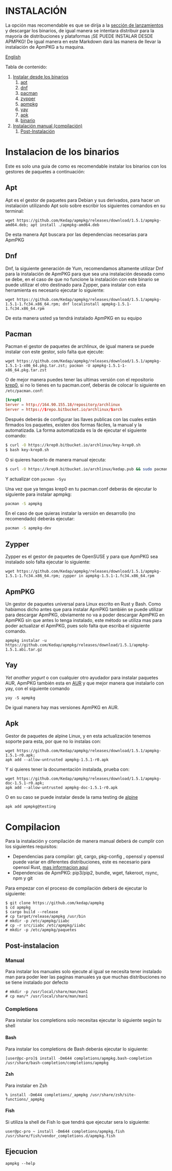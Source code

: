 # INSTALACIÓN

La opción mas recomendable es que se dirija a la [sección de
lanzamientos](https://github.com/Kedap/apmpkg/releases/) y descargar los
binarios, de igual manera se intentara distribuir para la mayoría de
distribuciones y plataformas ¡SE PUEDE INSTALAR DESDE APMPKG! De igual manera
en este Markdown dará las manera de llevar la instalación de ApmPKG a tu
maquina.

[English](./instalacion_en.md)

Tabla de contenido:
1. [Instalar desde los binarios](#instalacion-de-los-binarios)
	1. [apt](#apt)
	2. [dnf](#dnf)
	3. [pacman](#pacman)
	4. [zypper](#zypper)
	5. [apmpkg](#apmpkg)
	6. [yay](#yay)
	7. [apk](#apk)
	8. [binario](#binario)
2. [Instalación manual (compilación)](#compilacion)
	1. [Post-Instalación](#post-instalacion)

# Instalacion de los binarios
Este es solo una guia de como es recomendable instalar los binarios con los
gestores de paquetes a continuación:

## Apt
Apt es el gestor de paquetes para Debian y sus derivados, para hacer un
instalación utilizando Apt solo sobre escribir los siguientes comandos en su
terminal:

`wget https://github.com/Kedap/apmpkg/releases/download/1.5.1/apmpkg-amd64.deb;
apt install ./apmpkg-amd64.deb`

De esta manera Apt buscara por las dependencias necesarias para ApmPKG

## Dnf
Dnf, la siguiente generación de Yum, recomendamos altamente utilizar Dnf para
la instalación de ApmPKG para que sea una instalación deseada como se debe, en
el caso de que no funcione la instalación con este binario se puede utilizar el
otro destinado para Zypper, para instalar con esta herramienta es necesario
ejecutar lo siguiente:

`wget https://github.com/Kedap/apmpkg/releases/download/1.5.1/apmpkg-1.5.1-1.fc34.x86_64.rpm;
dnf localinstall apmpkg-1.5.1-1.fc34.x86_64.rpm`

De esta manera usted ya tendrá instalado ApmPKG en su equipo

## Pacman
Pacman el gestor de paquetes de archlinux, de igual manera se puede instalar
con este gestor, solo falta que ejecute:

`wget https://github.com/Kedap/apmpkg/releases/download/1.5.1/apmpkg-1.5.1-1-x86_64.pkg.tar.zst;
pacman -U apmpkg-1.5.1-1-x86_64.pkg.tar.zst`

O de mejor manera puedes tener las ultimas versión con el repositorio
[krep0](https://krep0.bitbucket.io/archlinux/), si no lo tienes en tu
pacman.conf, deberás de colocar lo siguiente en `/etc/pacman.conf`:

```toml
[krep0]
Server = http://164.90.155.18/repository/archlinux
Server = https://$repo.bitbucket.io/archlinux/$arch
```

Después deberás de configurar las llaves publicas con las cuales están firmados
los paquetes, existen dos formas fáciles, la manual y la automatizada. La forma
automatizada es la de ejecutar el siguiente comando:

```sh
$ curl -O https://krep0.bitbucket.io/archlinux/key-krep0.sh
$ bash key-krep0.sh
```

O si quieres hacerlo de manera manual ejecuta:

```sh
$ curl -O https://krep0.bitbucket.io/archlinux/kedap.pub && sudo pacman-key -a kedap.pub
```

Y actualizar con `pacman -Syu`

Una vez que ya tengas krep0 en tu pacman.conf deberás de ejecutar lo siguiente para instalar apmpkg:

```sh
pacman -S apmpkg
```

En el caso de que quieras instalar la versión en desarrollo (no recomendado) deberás ejecutar:
```sh
pacman -S apmpkg-dev
```

## Zypper
Zypper es el gestor de paquetes de OpenSUSE y para que ApmPKG sea instalado solo falta ejecutar lo siguiente:

`wget https://github.com/Kedap/apmpkg/releases/download/1.5.1/apmpkg-1.5.1-1.fc34.x86_64.rpm;
zypper in apmpkg-1.5.1-1.fc34.x86_64.rpm`

## ApmPKG
Un gestor de paquetes universal para Linux escrito en Rust y Bash. Como
habíamos dicho antes que para instalar ApmPKG también se puede utilizar para
descargar ApmPKG, obviamente no va a poder descargar ApmPKG en ApmPKG sin que
antes lo tenga instalado, este método se utiliza mas para poder actualizar el
ApmPKG, pues solo falta que escriba el siguiente comando.

`apmpkg instalar -u https://github.com/Kedap/apmpkg/releases/download/1.5.1/apmpkg-1.5.1.abi.tar.gz`

## Yay
*Yet another yogurt* o con cualquier otro ayudador para instalar paquetes AUR,
ApmPKG también esta en [AUR](https://aur.archlinux.org/packages/apmpkg) y que
mejor manera que instalarlo con yay, con el siguiente comando

`yay -S apmpkg`

De igual manera hay mas versiones ApmPKG en AUR.

## Apk
Gestor de paquetes de alpine Linux, y en esta actualización tenemos soporte para esta,
por que no lo instalas con:

```
wget https://github.com/Kedap/apmpkg/releases/download/1.5.1/apmpkg-1.5.1-r0.apk;
apk add --allow-untrusted apmpkg-1.5.1-r0.apk
```

Y si quieres tener la documentación instalada, prueba con:

```
wget https://github.com/Kedap/apmpkg/releases/download/1.5.1/apmpkg-doc-1.5.1-r0.apk;
apk add --allow-untrusted apmpkg-doc-1.5.1-r0.apk
```

O en su caso se puede instalar desde la rama testing de [alpine](https://wiki.alpinelinux.org/wiki/Alpine_Linux_package_management#Repository_pinning)

```sh
apk add apmpkg@testing
```

# Compilacion

Para la instalación y compilación de manera manual deberá de cumplir con los siguientes requisitos:

- Dependencias para compilar: git, cargo, pkg-config , openssl y openssl puede
  variar en diferentes distribuciones, este es necesario para openssl Rust,
  [mas informacion aqui](https://docs.rs/openssl/0.10.33/openssl/index.html#automatic)
- Dependencias de ApmPKG: pip3/pip2, bundle, wget, fakeroot, rsync, npm y git

Para empezar con el proceso de compilación deberá de ejecutar lo siguiente:

```
$ git clone https://github.com/kedap/apmpkg
$ cd apmpkg
$ cargo build --release
# cp target/release/apmpkg /usr/bin
# mkdir -p /etc/apmpkg/iiabc
# cp -r src/iiabc /etc/apmpkg/iiabc
# mkdir -p /etc/apmpkg/paquetes
```

## Post-instalacion
### Manual
Para instalar los manuales solo ejecute al igual se necesita tener instalado
man para poder leer las paginas manuales ya que muchas distribuciones no se
tiene instalado por defecto

```
# mkdir -p /usr/local/share/man/man1
# cp man/* /usr/local/share/man/man1
```

### Completions
Para instalar los completions solo necesitas ejecutar lo siguiente según tu shell

#### Bash
Para instalar los completions de Bash deberás ejecutar lo siguiente:

```
[user@pc-pro]$ install -Dm644 completions/apmpkg.bash-completion /usr/share/bash-completion/completions/apmpkg
```

#### Zsh
Para instalar en Zsh
```
% install -Dm644 completions/_apmpkg /usr/share/zsh/site-functions/_apmpkg
```

#### Fish
Si utiliza la shell de Fish lo que tendrá que ejecutar sera lo siguiente:

```
user@pc-pro ~ install -Dm644 completions/apmpkg.fish /usr/share/fish/vendor_completions.d/apmpkg.fish
```

## Ejecucion
`apmpkg --help`
